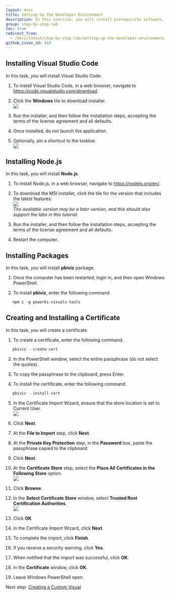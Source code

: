 ```yaml
---
layout: docs
title: Setting Up the Developer Environment
description: In this exercise, you will install prerequisite software, and install a certificate to enable developing a custom visual.
group: step-by-step-lab
toc: true
redirect_from:
  - /docs/latest/step-by-step-lab/setting-up-the-developer-environment/
github_issue_id: 418
---
```


## Installing Visual Studio Code
In this task, you will install Visual Studio Code.

1. To install Visual Studio Code, in a web browser, navigate to
https://code.visualstudio.com/download.

2. Click the **Windows** tile to download installer.  
![](../images/download-windows.png)

3. Run the installer, and then follow the installation steps, accepting the terms of the license agreement and all defaults.

4. Once installed, do not launch the application.

5. Optionally, pin a shortcut to the taskbar.  
![](../images/vs-code-icon.png)

## Installing Node.js

In this task, you will install **Node.js**.
1. To install Node.js, in a web browser, navigate to https://nodejs.org/en/.

2. To download the MSI installer, click the tile for the version that includes the latest features.  
![](../images/node-latest.png)  
*The available version may be a later version, and this should also support the labs in this tutorial.*

3. Run the installer, and then follow the installation steps, accepting the terms of the license agreement and all defaults.

4. Restart the computer.

## Installing Packages
In this task, you will install **pbiviz** package.
1. Once the computer has been restarted, login in, and then open Windows PowerShell.

2. To install **pbiviz**, enter the following command.

```typescript
   npm i -g powerbi-visuals-tools
```

## Creating and Installing a Certificate
In this task, you will create a certificate.
1. To create a certificate, enter the following command.
```typescript
   pbiviz --create-cert
```
2. In the PowerShell window, select the entire passphrase (do not select the quotes).

3. To copy the passphrase to the clipboard, press Enter.

4. To install the certificate, enter the following command.
```typescript
   pbiviz --install-cert
```
5. In the Certificate Import Wizard, ensure that the store location is set to Current User.  
![](../images/current-user.png)

6. Click **Next**.

7. At the **File to Import** step, click **Next**.

8. At the **Private Key Protection** step, in the **Password** box, paste the passphrase copied to the
clipboard.

9. Click **Next**.

10. At the **Certificate Store** step, select the **Place All Certificates in the Following Store** option.  
![](../images/place-all-certificates.png)

11. Click **Browse**.

12. In the **Select Certificate Store** window, select **Trusted Root Certification Authorities**.  
![](../images/trusted-root-certification.png)

13. Click **OK**.

14. In the Certificate Import Wizard, click **Next**.

15. To complete the import, click **Finish**.

16. If you receive a security warning, click **Yes**.

17. When notified that the import was successful, click **OK**.

18. In the **Certificate** window, click **OK**.

19. Leave Windows PowerShell open.


Next step: [Creating a Custom Visual](../creating-a-custom-visual/)